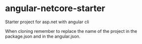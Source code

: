 # angular-netcore-starter
Starter project for asp.net with angular cli

When cloning remember to replace the name of the project in the package.json and in the angular.json. 
